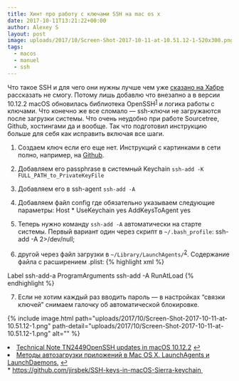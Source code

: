 ```yaml
---
title: Хинт про работу с ключами SSH на mac os x
date: 2017-10-11T13:21:22+00:00
author: Alexey S
layout: post
image: uploads/2017/10/Screen-Shot-2017-10-11-at-10.51.12-1-520x300.png
tags:
  - macos
  - manuel
  - ssh
---
```

Что такое SSH и для чего они нужны лучше чем уже [сказано на Хабре](https://habrahabr.ru/post/122445/) рассказать не смогу. Потому лишь добавлю что внезапно а в версии 10.12.2 macOS обновилась библиотека OpenSSH<sup><a id="fnr1-28018" class="footnote" title="see footnote" href="#fn1-28018">1</a></sup> и логика работы с ключами. Что конечно же все сломало — ssh-ключи не загружаются после загрузки системы. Что очень неудобно при работе Sourcetree, Github, хостингами да и вообще. Так что подготовил инструкцию больше для себя как исправить включая все шаги.

<!--more-->

  1. Создаем ключ если его еще нет. Инструкций с картинками в сети полно, например, на [Github](https://help.github.com/articles/generating-a-new-ssh-key-and-adding-it-to-the-ssh-agent/).
  2. Добавляем его passphrase в системный Keychain `ssh-add -K FULL_PATH_to_PrivateKeyFile`
  3. Добавляем его в ssh-agent `ssh-add -A`
  4. Добавляем файл config где обязательно указываем следующие параметры: 
        Host *
          UseKeychain yes
          AddKeysToAgent yes
        

  5. Теперь нужно команду `ssh-add -A` автоматически на старте системы. Первый вариант один через скрипт в `~/.bash_profile`: 
        ssh-add -A 2>/dev/null;
        

  6. другой через файл загрузки в `~/Library/LaunchAgents/`<sup><a id="fnr2-28018" class="footnote" title="see footnote" href="#fn2-28018">2</a></sup>. Содержание файла с расширением .plist: 
{% highlight xml %}
<?xml version="1.0" encoding="UTF-8"?>
<!DOCTYPE plist PUBLIC "-//Apple//DTD PLIST 1.0//EN" "http://www.apple.com/DTDs/PropertyList-1.0.dtd">
<plist version="1.0">
<dict>
<key>Label</key>
<string>ssh-add-a</string>
<key>ProgramArguments</key>
<array>
    <string>ssh-add</string>
    <string>-A</string>
</array>
<key>RunAtLoad</key>
<true/>
</dict>
</plist>
{% endhighlight %}

  7. Если не хотим каждый раз вводить пароль — в настройках “связки ключей” снимаем галочку об автоматической блокировке.

{% include image.html path="uploads/2017/10/Screen-Shot-2017-10-11-at-10.51.12-1.png" path-detail="uploads/2017/10/Screen-Shot-2017-10-11-at-10.51.12-1.png" alt="" %}


<li id="fn1-28018">
  <a href="https://developer.apple.com/library/content/technotes/tn2449/_index.html">Technical Note TN2449OpenSSH updates in macOS 10.12.2</a> <a class="reversefootnote" title="return to article" href="#fnr1-28018">↩︎</a>
</li>
<li id="fn2-28018">
  <a href="http://macdaily.me/howto/startup-applications-in-mac-os-x-launchagents-and-launchdaemons/">Методы автозагрузки приложений в Mac OS X. LaunchAgents и LaunchDaemons.</a> 
  <a class="reversefootnote" title="return to article" href="#fnr2-28018">↩︎</a>
</li>
  * <a href="https://github.com/jirsbek/SSH-keys-in-macOS-Sierra-keychain" target="_blank" rel="noopener">https://github.com/jirsbek/SSH-keys-in-macOS-Sierra-keychain </a>
</fn></footnotes>